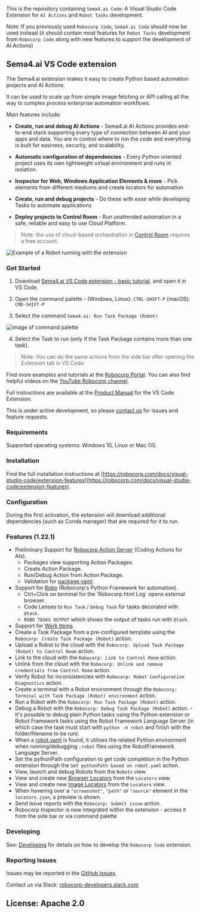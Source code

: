 This is the repository containing `Sema4.ai Code`: A Visual Studio Code Extension for `AI Actions` and `Robot Tasks` development.

Note: If you previously used `Robocorp Code`, `Sema4.ai Code` should now be used instead (it should contain most features
for `Robot Tasks` development from `Robocorp Code` along with new features to support the development of AI Actions)

## Sema4.ai VS Code extension

The Sema4.ai extension makes it easy to create Python based automation projects and AI Actions.

It can be used to scale up from simple image fetching or API calling all the way to complex process enterprise automation workflows.

Main features include:

-   **Create, run and debug AI Actions** - Sema4.ai AI Actions provides end-to-end stack supporting every type of connection between AI and your apps and data. You are in control where to run the code and everything is built for easiness, security, and scalability. 

-   **Automatic configuration of dependencies** - Every Python oriented project uses its own lightweight virtual environment and runs in isolation.

-   **Inspector for Web, Windows Application Elements & more** - Pick elements from different mediums and create locators for automation

-   **Create, run and debug projects** - Do these with ease while developing Tasks to automate applications

-   **Deploy projects to Control Room** - Run unattended automation in a safe, reliable and easy to use Cloud Platform.

> Note: the use of cloud-based orchestration in [Control Room](https://cloud.robocorp.com/) requires a free account.

![Example of a Robot running with the extension](images/gif_run.gif)

### Get Started

1. Download [Sema4.ai VS Code extension - basic tutorial](https://robocorp.com/portal/robot/robocorp/example-vscode-basics), and open it in VS Code.

2. Open the command palette - (Windows, Linux): `CTRL-SHIFT-P` (macOS): `CMD-SHIFT-P`

3. Select the command `Sema4.ai: Run Task Package (Robot)`

![image of command palette](images/command-palette.png)

4. Select the Task to run (only if the Task Package contains more than one task).

> Note: You can do the same actions from the side bar after opening the Extension tab in VS Code.

Find more examples and tutorials at the [Robocorp Portal](https://robocorp.com/robots/).
You can also find helpful videos on the [YouTube Robocorp channel](https://www.youtube.com/watch?v=FaN7IUA8a0w&list=PLfXJKwwF049Dpl35x7i6sTTvIzlUaMChU).

Full instructions are available at the [Product Manual](https://robocorp.com/docs/product-manuals/sema4ai-code) for the VS Code Extension.

This is under active development, so please [contact us](https://robocorp.com/contact-us) for issues and feature requests.

### Requirements

Supported operating systems: Windows 10, Linux or Mac OS.

### Installation

Find the full installation instructions at [https://robocorp.com/docs/visual-studio-code/extension-features](https://robocorp.com/docs/visual-studio-code/extension-features).

### Configuration

During the first activation, the extension will download additional dependencies (such as Conda manager) that are required for it to run.

### Features (1.22.1)

-   Preliminary Support for [Robocorp Action Server](https://github.com/robocorp/robocorp/action_server) (Coding Actions for AIs).
    - Packages view supporting Action Packages.
    - Create Action Package.
    - Run/Debug Action from Action Package.
    - Validation for [package.yaml](https://github.com/robocorp/robocorp/blob/master/action_server/docs/guides/01-package-yaml.md).
-   Support for [Robo](https://github.com/robocorp/robocorp) (Robocorp's Python Framework for automation).
    -   Ctrl+Click on terminal for the 'Robocorp html Log` opens external browser.
    -   Code Lenses to `Run Task` / `Debug Task` for tasks decorated with `@task`.
    -   `ROBO TASKS OUTPUT` which shows the output of tasks run with `@task`.
-   Support for [Work Items](https://robocorp.com/docs/developer-tools/visual-studio-code/extension-features#using-work-items).
-   Create a Task Package from a pre-configured template using the `Robocorp: Create Task Package (Robot)` action.
-   Upload a Robot to the cloud with the `Robocorp: Upload Task Package (Robot) to Control Room` action.
-   Link to the cloud with the `Robocorp: Link to Control Room` action.
-   Unlink from the cloud with the `Robocorp: Unlink and remove credentials from Control Room` action.
-   Verify Robot for inconsistencies with `Robocorp: Robot Configuration Diagnostics` action.
-   Create a terminal with a Robot environment through the `Robocorp: Terminal with Task Package (Robot) environment` action.
-   Run a Robot with the `Robocorp: Run Task Package (Robot)` action.
-   Debug a Robot with the `Robocorp: Debug Task Package (Robot)` action. - It's possible to debug plain Python tasks using the Python extension or Robot Framework tasks using the Robot Framework Language Server (in which case the task must start with `python -m robot` and finish with the folder/filename to be run).
-   When a [robot.yaml](https://robocorp.com/docs/setup/robot-yaml-format) is found, it utilises the related Python environment when running/debugging `.robot` files using the RobotFramework Language Server.
-   Set the pythonPath configuration to get code completion in the Python extension through the `Set pythonPath based on robot.yaml` action.
-   View, launch and debug Robots from the `Robots` view.
-   View and create new [Browser Locators](https://robocorp.com/docs/development-howtos/browser/how-to-find-user-interface-elements-using-locators-in-web-applications) from the `Locators` view.
-   View and create new [Image Locators](https://robocorp.com/docs/product-manuals/robocorp-lab/locating-and-targeting-user-interface-elements-in-robocorp-lab) from the `Locators` view.
-   When hovering over a `"screenshot"`, `"path"` or `"source"` element in the `locators.json`, a preview is shown.
-   Send issue reports with the `Robocorp: Submit issue` action.
-   Robocorp Inspector is now integrated within the extension - access it from the side bar or via command palette

### Developing

See: [Developing](docs/develop.md) for details on how to develop the `Robocorp Code` extension.

### Reporting Issues

Issues may be reported in the [GitHub Issues](https://github.com/Sema4AI/vscode-extension//issues/new/choose).

Contact us via Slack: [robocorp-developers.slack.com](https://robocorp-developers.slack.com/ssb/redirect)

## License: Apache 2.0
